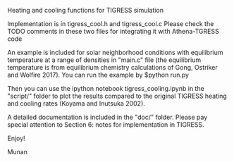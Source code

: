Heating and cooling functions for TIGRESS simulation

Implementation is in tigress_cool.h and tigress_cool.c
Please check the TODO comments in these two files for integrating it with
Athena-TGRESS code

An example is included for solar neighborhood conditions with equilibrium
temperature at a range of densities in "main.c" file (the equilibrium temperature 
is from equilibrium chemistry calculations of Gong, Ostriker and Wolfire 2017). 
You can run the example by 
$python run.py

Then you can use the ipython notebook
tigress_cooling.ipynb
in the "script/" folder to plot the results compared to the original TIGRESS
heating and cooling rates (Koyama and Inutsuka 2002).

A detailed documentation is included in the "doc/" folder. Please pay special
attention to Section 6: notes for implementation in TIGRESS.

Enjoy!

Munan
